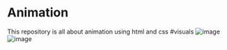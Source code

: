 # Animation
This repository is all about animation using html and css
#visuals
![image](https://github.com/Mariammal-D/Animation/assets/114127362/b33f6f76-a402-446e-a391-909e19b9d971)
![image](https://github.com/Mariammal-D/Animation/assets/114127362/6b18ae99-28f1-42e4-9122-f73ad4b9f844)

